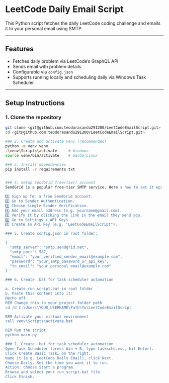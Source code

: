 # LeetCode Daily Email Script

This Python script fetches the daily LeetCode coding challenge and emails it to your personal email using SMTP.

---

## Features

- Fetches daily problem via LeetCode’s GraphQL API  
- Sends email with problem details  
- Configurable via `config.json`  
- Supports running locally and scheduling daily via Windows Task Scheduler  

---

## Setup Instructions

### 1. Clone the repository

```bash
git clone <git@github.com:teodorasandu291200/LeetCodeEmailScript.git>
cd <git@github.com:teodorasandu291200/LeetCodeEmailScript.git>

### 2. Create and activate venv (recommended)
python -m venv venv
.\venv\Scripts\activate     # Windows
source venv/bin/activate    # macOS/Linux

### 3. Install dependencies
pip install -r requirements.txt


### 4. Setup SendGrid free(tier) account
SendGrid is a popular free-tier SMTP service. Here's how to set it up:

1️⃣ Sign up for a free SendGrid account.
2️⃣ Go to Sender Authentication.
3️⃣ Choose Single Sender Verification.
4️⃣ Add your email address (e.g. yourname@gmail.com).
5️⃣ Verify it by clicking the link in the email they send you.
6️⃣ Go to Settings > API Keys.
7️⃣ Create an API key (e.g. "LeetCodeEmailScript").

### 5. Create config.json in root folder:

{
  "smtp_server": "smtp.sendgrid.net",
  "smtp_port": 587,
  "email": "your_verified_sender_email@example.com",
  "password": "your_smtp_password_or_api_key",
  "to_email": "your_personal_email@example.com"
}

### 6. Create .bat for task scheduler automation

a. Create run_script.bat in root folder
b. Paste this content into it:
@echo off
REM Change this to your project folder path
cd /d C:\Users\YOUR_USERNAME\Path\To\LeetCodeEmailScript

REM Activate your virtual environment
call venv\Scripts\activate.bat

REM Run the script
python main.py

### 7. Create .bat for task scheduler automation
Open Task Scheduler (press Win + R, type taskschd.msc, hit Enter).
Click Create Basic Task… on the right.
Name it (e.g. LeetCode Daily Email), click Next.
Choose Daily. Set the time you want it to run.
Action: choose Start a program.
Browse and select your run_script.bat file.
Click Finish.





